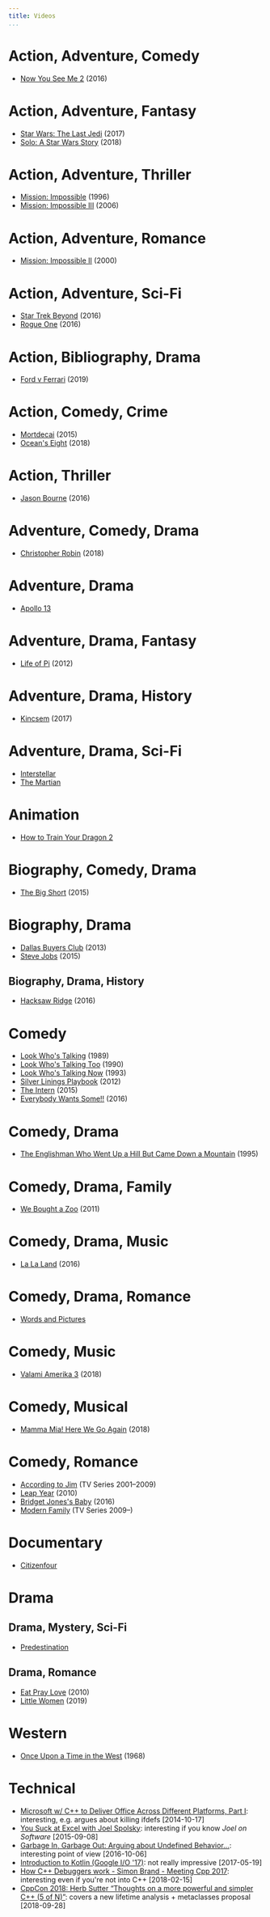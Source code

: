 ```yaml
---
title: Videos
...
```


# Action, Adventure, Comedy

- [Now You See Me 2](http://www.imdb.com/title/tt3110958/) (2016)

# Action, Adventure, Fantasy

- [Star Wars: The Last Jedi](http://www.imdb.com/title/tt2527336/) (2017)
- [Solo: A Star Wars Story](https://www.imdb.com/title/tt3778644/) (2018)

# Action, Adventure, Thriller

- [Mission: Impossible](http://www.imdb.com/title/tt0117060/) (1996)
- [Mission: Impossible III](http://www.imdb.com/title/tt0317919/) (2006)

# Action, Adventure, Romance

- [Mission: Impossible II](http://www.imdb.com/title/tt0120755/) (2000)

# Action, Adventure, Sci-Fi

- [Star Trek Beyond](http://www.imdb.com/title/tt2660888/) (2016)
- [Rogue One](http://www.imdb.com/title/tt3748528/) (2016)

# Action, Bibliography, Drama

- [Ford v Ferrari](http://www.imdb.com/title/tt1950186/) (2019)

# Action, Comedy, Crime

- [Mortdecai](http://www.imdb.com/title/tt3045616/) (2015)
- [Ocean's Eight](http://www.imdb.com/title/tt5164214/) (2018)

# Action, Thriller

- [Jason Bourne](http://www.imdb.com/title/tt4196776/) (2016)

# Adventure, Comedy, Drama

- [Christopher Robin](https://www.imdb.com/title/tt4575576/) (2018)

# Adventure, Drama

- [Apollo 13](http://www.imdb.com/title/tt0112384/)

# Adventure, Drama, Fantasy

- [Life of Pi](http://www.imdb.com/title/tt0454876/) (2012)

# Adventure, Drama, History

- [Kincsem](http://www.imdb.com/title/tt4964310/) (2017)

# Adventure, Drama, Sci-Fi

- [Interstellar](http://www.imdb.com/title/tt0816692/)
- [The Martian](http://www.imdb.com/title/tt3659388/)

# Animation

- [How to Train Your Dragon 2](http://www.imdb.com/title/tt1646971/)

# Biography, Comedy, Drama

- [The Big Short](http://www.imdb.com/title/tt1596363/) (2015)

# Biography, Drama

- [Dallas Buyers Club](http://www.imdb.com/title/tt0790636/) (2013)
- [Steve Jobs](http://www.imdb.com/title/tt2080374/) (2015)

## Biography, Drama, History

- [Hacksaw Ridge](https://www.imdb.com/title/tt2119532/) (2016)

# Comedy

- [Look Who's Talking](http://www.imdb.com/title/tt0097778/) (1989)
- [Look Who's Talking Too](http://www.imdb.com/title/tt0100050/) (1990)
- [Look Who's Talking Now](http://www.imdb.com/title/tt0107438/) (1993)
- [Silver Linings Playbook](http://www.imdb.com/title/tt1045658/) (2012)
- [The Intern](http://www.imdb.com/title/tt2361509/) (2015)
- [Everybody Wants Some!!](http://www.imdb.com/title/tt2937696/) (2016)

# Comedy, Drama

- [The Englishman Who Went Up a Hill But Came Down a Mountain](https://www.imdb.com/title/tt0112966/) (1995)

# Comedy, Drama, Family

- [We Bought a Zoo](http://www.imdb.com/title/tt1389137/) (2011)

# Comedy, Drama, Music

- [La La Land](https://www.imdb.com/title/tt3783958/) (2016)

# Comedy, Drama, Romance

- [Words and Pictures](http://www.imdb.com/title/tt2380331/)

# Comedy, Music

- [Valami Amerika 3](https://www.imdb.com/title/tt6877164/) (2018)

# Comedy, Musical

- [Mamma Mia! Here We Go Again](https://www.imdb.com/title/tt6911608/) (2018)

# Comedy, Romance

- [According to Jim](http://www.imdb.com/title/tt0285351/) (TV Series 2001–2009)
- [Leap Year](http://www.imdb.com/title/tt1216492/) (2010)
- [Bridget Jones's Baby](http://www.imdb.com/title/tt1473832/) (2016)
- [Modern Family](http://www.imdb.com/title/tt1442437/) (TV Series 2009–)

# Documentary

- [Citizenfour](http://www.imdb.com/title/tt4044364/)

# Drama

## Drama, Mystery, Sci-Fi

- [Predestination](http://www.imdb.com/title/tt2397535/)

## Drama, Romance

- [Eat Pray Love](http://www.imdb.com/title/tt0879870/) (2010)
- [Little Women](http://www.imdb.com/title/tt3281548/) (2019)

# Western

- [Once Upon a Time in the West](https://www.imdb.com/title/tt0064116/) (1968)

# Technical

- [Microsoft w/ C++ to Deliver Office Across Different Platforms, Part I](https://www.youtube.com/watch?v=3HROqnw-nf4):
  interesting, e.g. argues about killing ifdefs [2014-10-17]
- [You Suck at Excel with Joel Spolsky](https://www.youtube.com/watch?v=0nbkaYsR94c):
  interesting if you know _Joel on Software_ [2015-09-08]
- [Garbage In, Garbage Out: Arguing about Undefined Behavior...](https://www.youtube.com/watch?v=yG1OZ69H_-o):
  interesting point of view [2016-10-06]
- [Introduction to Kotlin (Google I/O '17)](https://www.youtube.com/watch?v=X1RVYt2QKQE):
  not really impressive [2017-05-19]
- [How C++ Debuggers work - Simon Brand - Meeting Cpp 2017](https://www.youtube.com/watch?v=Q3Rm95Mk03c):
  interesting even if you're not into C++ [2018-02-15]
- [CppCon 2018: Herb Sutter “Thoughts on a more powerful and simpler C++ (5 of N)”](https://www.youtube.com/watch?v=80BZxujhY38):
  covers a new lifetime analysis + metaclasses proposal [2018-09-28]
